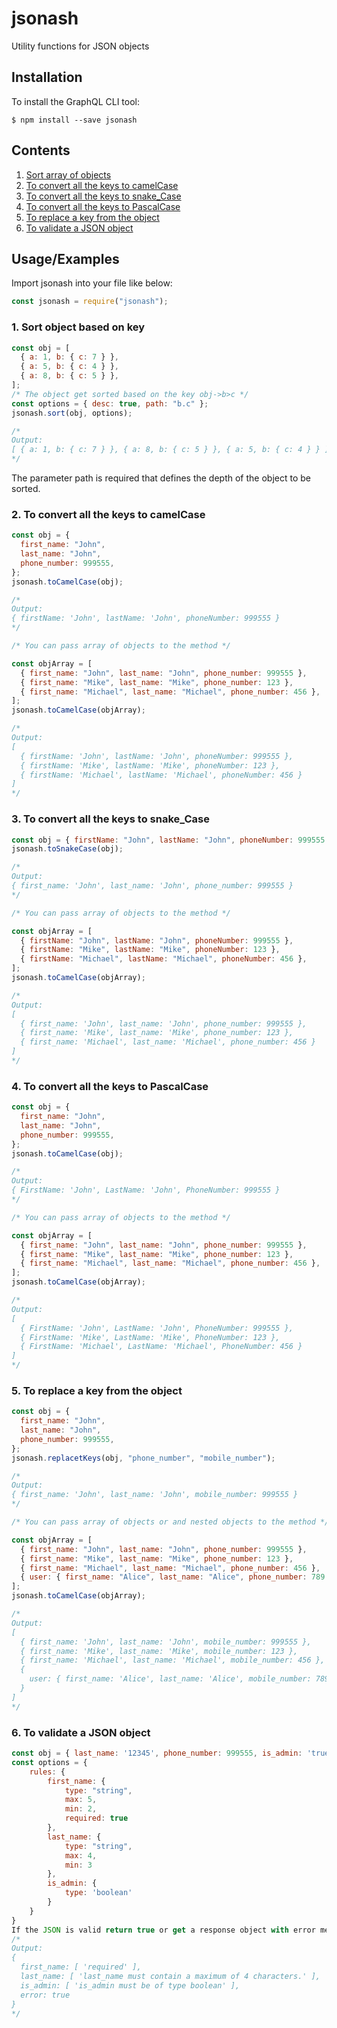 # jsonash

Utility functions for JSON objects

## Installation

To install the GraphQL CLI tool:

```
$ npm install --save jsonash
```

## Contents

1. [Sort array of objects](#1-sort-object-based-on-key)
2. [To convert all the keys to camelCase](#2-to-convert-all-the-keys-to-camelcase)
3. [To convert all the keys to snake_Case](#3-to-convert-all-the-keys-to-snake_case)
4. [To convert all the keys to PascalCase](#4-to-convert-all-the-keys-to-pascalcase)
5. [To replace a key from the object](#5-to-replace-a-key-from-the-object)
6. [To validate a JSON object](#6-to-validate-a-json-object)

## Usage/Examples

Import jsonash into your file like below:

```javascript
const jsonash = require("jsonash");
```

### 1. Sort object based on key

```javascript
const obj = [
  { a: 1, b: { c: 7 } },
  { a: 5, b: { c: 4 } },
  { a: 8, b: { c: 5 } },
];
/* The object get sorted based on the key obj->b>c */
const options = { desc: true, path: "b.c" };
jsonash.sort(obj, options);

/*
Output: 
[ { a: 1, b: { c: 7 } }, { a: 8, b: { c: 5 } }, { a: 5, b: { c: 4 } } ]
*/
```

The parameter path is required that defines the depth of the object to be sorted.

### 2. To convert all the keys to camelCase

```javascript
const obj = {
  first_name: "John",
  last_name: "John",
  phone_number: 999555,
};
jsonash.toCamelCase(obj);

/*
Output: 
{ firstName: 'John', lastName: 'John', phoneNumber: 999555 }
*/

/* You can pass array of objects to the method */

const objArray = [
  { first_name: "John", last_name: "John", phone_number: 999555 },
  { first_name: "Mike", last_name: "Mike", phone_number: 123 },
  { first_name: "Michael", last_name: "Michael", phone_number: 456 },
];
jsonash.toCamelCase(objArray);

/*
Output:
[
  { firstName: 'John', lastName: 'John', phoneNumber: 999555 },
  { firstName: 'Mike', lastName: 'Mike', phoneNumber: 123 },
  { firstName: 'Michael', lastName: 'Michael', phoneNumber: 456 }
]
*/
```

### 3. To convert all the keys to snake_Case

```javascript
const obj = { firstName: "John", lastName: "John", phoneNumber: 999555 };
jsonash.toSnakeCase(obj);

/*
Output: 
{ first_name: 'John', last_name: 'John', phone_number: 999555 }
*/

/* You can pass array of objects to the method */

const objArray = [
  { firstName: "John", lastName: "John", phoneNumber: 999555 },
  { firstName: "Mike", lastName: "Mike", phoneNumber: 123 },
  { firstName: "Michael", lastName: "Michael", phoneNumber: 456 },
];
jsonash.toCamelCase(objArray);

/*
Output:
[
  { first_name: 'John', last_name: 'John', phone_number: 999555 },
  { first_name: 'Mike', last_name: 'Mike', phone_number: 123 },
  { first_name: 'Michael', last_name: 'Michael', phone_number: 456 }
]
*/
```

### 4. To convert all the keys to PascalCase

```javascript
const obj = {
  first_name: "John",
  last_name: "John",
  phone_number: 999555,
};
jsonash.toCamelCase(obj);

/*
Output: 
{ FirstName: 'John', LastName: 'John', PhoneNumber: 999555 }
*/

/* You can pass array of objects to the method */

const objArray = [
  { first_name: "John", last_name: "John", phone_number: 999555 },
  { first_name: "Mike", last_name: "Mike", phone_number: 123 },
  { first_name: "Michael", last_name: "Michael", phone_number: 456 },
];
jsonash.toCamelCase(objArray);

/*
Output:
[
  { FirstName: 'John', LastName: 'John', PhoneNumber: 999555 },
  { FirstName: 'Mike', LastName: 'Mike', PhoneNumber: 123 },
  { FirstName: 'Michael', LastName: 'Michael', PhoneNumber: 456 }
]
*/
```

### 5. To replace a key from the object

```javascript
const obj = {
  first_name: "John",
  last_name: "John",
  phone_number: 999555,
};
jsonash.replacetKeys(obj, "phone_number", "mobile_number");

/*
Output: 
{ first_name: 'John', last_name: 'John', mobile_number: 999555 }
*/

/* You can pass array of objects or and nested objects to the method */

const objArray = [
  { first_name: "John", last_name: "John", phone_number: 999555 },
  { first_name: "Mike", last_name: "Mike", phone_number: 123 },
  { first_name: "Michael", last_name: "Michael", phone_number: 456 },
  { user: { first_name: "Alice", last_name: "Alice", phone_number: 789 } },
];
jsonash.toCamelCase(objArray);

/*
Output:
[
  { first_name: 'John', last_name: 'John', mobile_number: 999555 },
  { first_name: 'Mike', last_name: 'Mike', mobile_number: 123 },
  { first_name: 'Michael', last_name: 'Michael', mobile_number: 456 },
  {
    user: { first_name: 'Alice', last_name: 'Alice', mobile_number: 789 }
  }
]
*/
```

### 6. To validate a JSON object

```javascript
const obj = { last_name: '12345', phone_number: 999555, is_admin: 'true' };
const options = {
    rules: {
        first_name: {
            type: "string",
            max: 5,
            min: 2,
            required: true
        },
        last_name: {
            type: "string",
            max: 4,
            min: 3
        },
        is_admin: {
            type: 'boolean'
        }
    }
}
If the JSON is valid return true or get a response object with error messages corresponding to each field.
/*
Output:
{
  first_name: [ 'required' ],
  last_name: [ 'last_name must contain a maximum of 4 characters.' ],
  is_admin: [ 'is_admin must be of type boolean' ],
  error: true
}
*/

```
